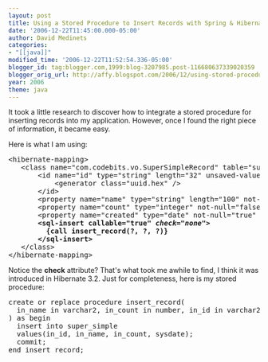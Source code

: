 ```yaml
---
layout: post
title: Using a Stored Procedure to Insert Records with Spring & Hibernate
date: '2006-12-22T11:45:00.000-05:00'
author: David Medinets
categories:
- "[[java]]"
modified_time: '2006-12-22T11:52:54.336-05:00'
blogger_id: tag:blogger.com,1999:blog-3207985.post-116680637339020359
blogger_orig_url: http://affy.blogspot.com/2006/12/using-stored-procedure-to-insert.md
year: 2006
theme: java
---
```


It took a little research to discover how to integrate a stored procedure for inserting records into my application.
However, once I found the right piece of information, it became easy.


Here is what I am using:

<pre>&lt;hibernate-mapping&gt;
   &lt;class name="com.codebits.vo.SuperSimpleRecord" table="super_simple"&gt;
       &lt;id name="id" type="string" length="32" unsaved-value="null"&gt;
           &lt;generator class="uuid.hex" /&gt;
       &lt;/id&gt;
       &lt;property name="name" type="string" length="100" not-null="true" /&gt;
       &lt;property name="count" type="integer" not-null="false" /&gt;
       &lt;property name="created" type="date" not-null="true" insert="false" /&gt;
       <b>&lt;sql-insert callable="true" <i>check="none"</i>&gt;
         {call insert_record(?, ?, ?)}
       &lt;/sql-insert&gt;</b>
   &lt;/class&gt;
&lt;/hibernate-mapping&gt;</pre>
<p>Notice the <b>check</b> attribute? That's what took me awhile to find, I think it was introduced in Hibernate 3.2.
  Just for completeness, here is my stored procedure:</p>
<pre>create or replace procedure insert_record(
  in_name in varchar2, in_count in number, in_id in varchar2
) as begin
  insert into super_simple
  values(in_id, in_name, in_count, sysdate);
  commit;
end insert_record;</pre>